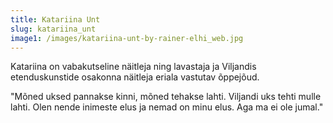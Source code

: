 ```yaml
---
title: Katariina Unt
slug: katariina_unt
image1: /images/katariina-unt-by-rainer-elhi_web.jpg
---
```

Katariina on vabakutseline näitleja ning lavastaja ja Viljandis etenduskunstide osakonna näitleja eriala vastutav õppejõud.

"Mõned uksed pannakse kinni, mõned tehakse lahti. Viljandi uks tehti mulle lahti. Olen nende inimeste elus ja nemad on minu elus. Aga ma ei ole jumal."
